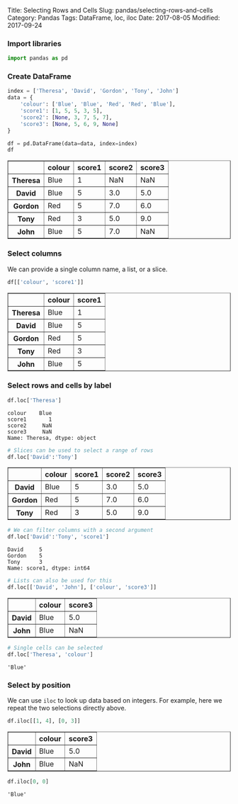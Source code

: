 Title: Selecting Rows and Cells
Slug: pandas/selecting-rows-and-cells
Category: Pandas
Tags: DataFrame, loc, iloc
Date: 2017-08-05
Modified: 2017-09-24

### Import libraries


```python
import pandas as pd
```

### Create DataFrame


```python
index = ['Theresa', 'David', 'Gordon', 'Tony', 'John']
data = {
    'colour': ['Blue', 'Blue', 'Red', 'Red', 'Blue'],
    'score1': [1, 5, 5, 3, 5],
    'score2': [None, 3, 7, 5, 7],
    'score3': [None, 5, 6, 9, None]
}

df = pd.DataFrame(data=data, index=index)
df
```




<div>
<style>
    .dataframe thead tr:only-child th {
        text-align: right;
    }

    .dataframe thead th {
        text-align: left;
    }

    .dataframe tbody tr th {
        vertical-align: top;
    }
</style>
<table border="1" class="dataframe">
  <thead>
    <tr style="text-align: right;">
      <th></th>
      <th>colour</th>
      <th>score1</th>
      <th>score2</th>
      <th>score3</th>
    </tr>
  </thead>
  <tbody>
    <tr>
      <th>Theresa</th>
      <td>Blue</td>
      <td>1</td>
      <td>NaN</td>
      <td>NaN</td>
    </tr>
    <tr>
      <th>David</th>
      <td>Blue</td>
      <td>5</td>
      <td>3.0</td>
      <td>5.0</td>
    </tr>
    <tr>
      <th>Gordon</th>
      <td>Red</td>
      <td>5</td>
      <td>7.0</td>
      <td>6.0</td>
    </tr>
    <tr>
      <th>Tony</th>
      <td>Red</td>
      <td>3</td>
      <td>5.0</td>
      <td>9.0</td>
    </tr>
    <tr>
      <th>John</th>
      <td>Blue</td>
      <td>5</td>
      <td>7.0</td>
      <td>NaN</td>
    </tr>
  </tbody>
</table>
</div>



### Select columns
We can provide a single column name, a list, or a slice.


```python
df[['colour', 'score1']]
```




<div>
<style>
    .dataframe thead tr:only-child th {
        text-align: right;
    }

    .dataframe thead th {
        text-align: left;
    }

    .dataframe tbody tr th {
        vertical-align: top;
    }
</style>
<table border="1" class="dataframe">
  <thead>
    <tr style="text-align: right;">
      <th></th>
      <th>colour</th>
      <th>score1</th>
    </tr>
  </thead>
  <tbody>
    <tr>
      <th>Theresa</th>
      <td>Blue</td>
      <td>1</td>
    </tr>
    <tr>
      <th>David</th>
      <td>Blue</td>
      <td>5</td>
    </tr>
    <tr>
      <th>Gordon</th>
      <td>Red</td>
      <td>5</td>
    </tr>
    <tr>
      <th>Tony</th>
      <td>Red</td>
      <td>3</td>
    </tr>
    <tr>
      <th>John</th>
      <td>Blue</td>
      <td>5</td>
    </tr>
  </tbody>
</table>
</div>



### Select rows and cells by label


```python
df.loc['Theresa']
```




    colour    Blue
    score1       1
    score2     NaN
    score3     NaN
    Name: Theresa, dtype: object




```python
# Slices can be used to select a range of rows
df.loc['David':'Tony']
```




<div>
<style>
    .dataframe thead tr:only-child th {
        text-align: right;
    }

    .dataframe thead th {
        text-align: left;
    }

    .dataframe tbody tr th {
        vertical-align: top;
    }
</style>
<table border="1" class="dataframe">
  <thead>
    <tr style="text-align: right;">
      <th></th>
      <th>colour</th>
      <th>score1</th>
      <th>score2</th>
      <th>score3</th>
    </tr>
  </thead>
  <tbody>
    <tr>
      <th>David</th>
      <td>Blue</td>
      <td>5</td>
      <td>3.0</td>
      <td>5.0</td>
    </tr>
    <tr>
      <th>Gordon</th>
      <td>Red</td>
      <td>5</td>
      <td>7.0</td>
      <td>6.0</td>
    </tr>
    <tr>
      <th>Tony</th>
      <td>Red</td>
      <td>3</td>
      <td>5.0</td>
      <td>9.0</td>
    </tr>
  </tbody>
</table>
</div>




```python
# We can filter columns with a second argument
df.loc['David':'Tony', 'score1']
```




    David     5
    Gordon    5
    Tony      3
    Name: score1, dtype: int64




```python
# Lists can also be used for this
df.loc[['David', 'John'], ['colour', 'score3']]
```




<div>
<style>
    .dataframe thead tr:only-child th {
        text-align: right;
    }

    .dataframe thead th {
        text-align: left;
    }

    .dataframe tbody tr th {
        vertical-align: top;
    }
</style>
<table border="1" class="dataframe">
  <thead>
    <tr style="text-align: right;">
      <th></th>
      <th>colour</th>
      <th>score3</th>
    </tr>
  </thead>
  <tbody>
    <tr>
      <th>David</th>
      <td>Blue</td>
      <td>5.0</td>
    </tr>
    <tr>
      <th>John</th>
      <td>Blue</td>
      <td>NaN</td>
    </tr>
  </tbody>
</table>
</div>




```python
# Single cells can be selected
df.loc['Theresa', 'colour']
```




    'Blue'



### Select by position
We can use `iloc` to look up data based on integers. For example, here we repeat the two selections directly above.


```python
df.iloc[[1, 4], [0, 3]]
```




<div>
<style>
    .dataframe thead tr:only-child th {
        text-align: right;
    }

    .dataframe thead th {
        text-align: left;
    }

    .dataframe tbody tr th {
        vertical-align: top;
    }
</style>
<table border="1" class="dataframe">
  <thead>
    <tr style="text-align: right;">
      <th></th>
      <th>colour</th>
      <th>score3</th>
    </tr>
  </thead>
  <tbody>
    <tr>
      <th>David</th>
      <td>Blue</td>
      <td>5.0</td>
    </tr>
    <tr>
      <th>John</th>
      <td>Blue</td>
      <td>NaN</td>
    </tr>
  </tbody>
</table>
</div>




```python
df.iloc[0, 0]
```




    'Blue'


